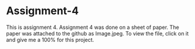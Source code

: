 # Assignment-4

This is assignment 4. Assignment 4 was done on a sheet of paper. The paper was attached to the github as Image.jpeg. To view the file, click on it and 
give me a 100% for this project.
